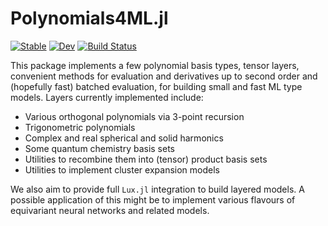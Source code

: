 # Polynomials4ML.jl

[![Stable](https://img.shields.io/badge/docs-stable-blue.svg)](https://ACEsuit.github.io/Polynomials4ML.jl/stable/)
[![Dev](https://img.shields.io/badge/docs-dev-blue.svg)](https://ACEsuit.github.io/Polynomials4ML.jl/dev/)
[![Build Status](https://github.com/ACEsuit/Polynomials4ML.jl/actions/workflows/CI.yml/badge.svg?branch=main)](https://github.com/ACEsuit/Polynomials4ML.jl/actions/workflows/CI.yml?query=branch%3Amain)

This package implements a few polynomial basis types, tensor layers, convenient methods for evaluation and derivatives up to second order and (hopefully fast) batched evaluation, for building small and fast ML type models. Layers currently implemented include: 
* Various orthogonal polynomials via 3-point recursion
* Trigonometric polynomials 
* Complex and real spherical and solid harmonics 
* Some quantum chemistry basis sets 
* Utilities to recombine them into (tensor) product basis sets 
* Utilities to implement cluster expansion models

We also aim to provide full `Lux.jl` integration to build layered models. A possible application of this might be to implement various flavours of equivariant neural networks and related models. 
